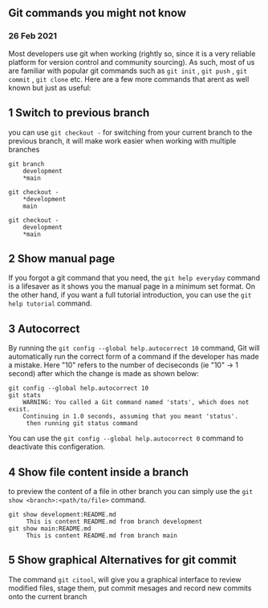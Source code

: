 ## Git commands you might not know

### 26 Feb 2021

Most developers use git when working (rightly so, since it is a very reliable platform for version control and community sourcing). As such, most of us are familiar with popular git commands such as `git init` , `git push` , `git commit` , `git clone` etc. Here are a few more commands that arent as well known but just as useful:

## 1 Switch to previous branch

you can use `git checkout -` for switching from your current branch to the previous branch, it will make work easier when working with multiple branches

```
git branch
    development
    *main

git checkout -
    *development
    main

git checkout -
    development
    *main
```

## 2 Show manual page

If you forgot a git command that you need, the `git help everyday` command is a lifesaver as it shows you the manual page in a minimum set format. On the other hand, if you want a full tutorial introduction, you can use the `git help tutorial` command.

## 3 Autocorrect

By running the `git config --global help.autocorrect 10` command, Git will automatically run the correct form of a command if the developer has made a mistake. Here "10" refers to the number of deciseconds (ie "10" -> 1 second) after which the change is made as shown below:

```
git config --global help.autocorrect 10
git stats
    WARNING: You called a Git command named 'stats', which does not exist.
    Continuing in 1.0 seconds, assuming that you meant 'status'.
     then running git status command
```

You can use the `git config --global help.autocorrect 0` command to deactivate this configeration.

## 4 Show file content inside a branch

to preview the content of a file in other branch you can simply use the `git show <branch>:<path/to/file>` command.

```
git show development:README.md
     This is content README.md from branch development
git show main:README.md
     This is content README.md from branch main
```

## 5 Show graphical Alternatives for git commit

The command `git citool`, will give you a graphical interface to review modified files, stage them, put commit mesages and record new commits onto the current branch
